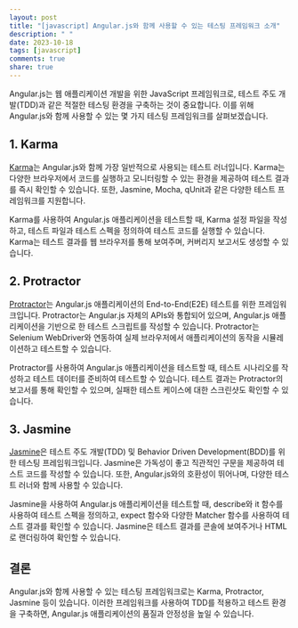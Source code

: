 ```yaml
---
layout: post
title: "[javascript] Angular.js와 함께 사용할 수 있는 테스팅 프레임워크 소개"
description: " "
date: 2023-10-18
tags: [javascript]
comments: true
share: true
---
```


Angular.js는 웹 애플리케이션 개발을 위한 JavaScript 프레임워크로, 테스트 주도 개발(TDD)과 같은 적절한 테스팅 환경을 구축하는 것이 중요합니다. 이를 위해 Angular.js와 함께 사용할 수 있는 몇 가지 테스팅 프레임워크를 살펴보겠습니다.

## 1. Karma

[Karma](https://karma-runner.github.io/latest/index.html)는 Angular.js와 함께 가장 일반적으로 사용되는 테스트 러너입니다. Karma는 다양한 브라우저에서 코드를 실행하고 모니터링할 수 있는 환경을 제공하여 테스트 결과를 즉시 확인할 수 있습니다. 또한, Jasmine, Mocha, qUnit과 같은 다양한 테스트 프레임워크를 지원합니다.

Karma를 사용하여 Angular.js 애플리케이션을 테스트할 때, Karma 설정 파일을 작성하고, 테스트 파일과 테스트 스펙을 정의하여 테스트 코드를 실행할 수 있습니다. Karma는 테스트 결과를 웹 브라우저를 통해 보여주며, 커버리지 보고서도 생성할 수 있습니다.

## 2. Protractor

[Protractor](https://www.protractortest.org/#/)는 Angular.js 애플리케이션의 End-to-End(E2E) 테스트를 위한 프레임워크입니다. Protractor는 Angular.js 자체의 APIs와 통합되어 있으며, Angular.js 애플리케이션을 기반으로 한 테스트 스크립트를 작성할 수 있습니다. Protractor는 Selenium WebDriver와 연동하여 실제 브라우저에서 애플리케이션의 동작을 시뮬레이션하고 테스트할 수 있습니다.

Protractor를 사용하여 Angular.js 애플리케이션을 테스트할 때, 테스트 시나리오를 작성하고 테스트 데이터를 준비하여 테스트할 수 있습니다. 테스트 결과는 Protractor의 보고서를 통해 확인할 수 있으며, 실패한 테스트 케이스에 대한 스크린샷도 확인할 수 있습니다.

## 3. Jasmine

[Jasmine](https://jasmine.github.io/)은 테스트 주도 개발(TDD) 및 Behavior Driven Development(BDD)를 위한 테스팅 프레임워크입니다. Jasmine은 가독성이 좋고 직관적인 구문을 제공하여 테스트 코드를 작성할 수 있습니다. 또한, Angular.js와의 호환성이 뛰어나며, 다양한 테스트 러너와 함께 사용할 수 있습니다.

Jasmine을 사용하여 Angular.js 애플리케이션을 테스트할 때, describe와 it 함수를 사용하여 테스트 스펙을 정의하고, expect 함수와 다양한 Matcher 함수를 사용하여 테스트 결과를 확인할 수 있습니다. Jasmine은 테스트 결과를 콘솔에 보여주거나 HTML로 랜더링하여 확인할 수 있습니다.

## 결론

Angular.js와 함께 사용할 수 있는 테스팅 프레임워크로는 Karma, Protractor, Jasmine 등이 있습니다. 이러한 프레임워크를 사용하여 TDD를 적용하고 테스트 환경을 구축하면, Angular.js 애플리케이션의 품질과 안정성을 높일 수 있습니다.